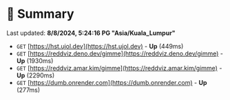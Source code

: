 # 📖 Summary
Last updated: **8/8/2024, 5:24:16 PG "Asia/Kuala_Lumpur"**

- `GET` [https://hst.ujol.dev](https://hst.ujol.dev) - **Up** (449ms)
- `GET` [https://reddviz.deno.dev/gimme](https://reddviz.deno.dev/gimme) - **Up** (1930ms)
- `GET` [https://reddviz.amar.kim/gimme](https://reddviz.amar.kim/gimme) - **Up** (2290ms)
- `GET` [https://dumb.onrender.com](https://dumb.onrender.com) - **Up** (277ms)

